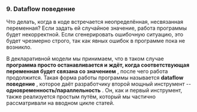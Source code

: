 ### 9. Dataflow поведение

Что делать, когда в коде встречается неопределённая, несвязанная переменная? Если задать ей случайное значение, работа программы будет некорректной. Если сгенерировать ошибочную ситуацию, это будет чрезмерно строго, так как явных ошибок в программе пока не возникло.

В декларативной модели мы принимаем, что в таком случае  **программа просто останавливается и ждёт, когда соответствующая переменная будет связана со значением** , после чего работа продолжится. Такая форма работы программы называется  **dataflow поведение** , которое даёт разработчику второй мощный инструмент --  **одновременность/параллельность** . Он, как и первый инструмент, также реализуется простым путём, который мы частично рассматривали на вводном цикле статей.
